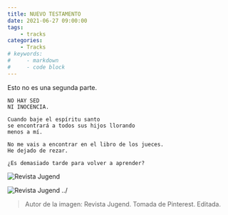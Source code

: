 ```yaml
---
title: NUEVO TESTAMENTO
date: 2021-06-27 09:00:00
tags:
    - tracks
categories:
    - Tracks
# keywords:
#     - markdown
#     - code block
---
```



Esto no es una segunda parte.

```
NO HAY SED
NI INOCENCIA.

Cuando baje el espíritu santo
se encontrará a todos sus hijos llorando
menos a mí.

No me vais a encontrar en el libro de los jueces.
He dejado de rezar.

¿Es demasiado tarde para volver a aprender?
```


![Revista Jugend](/images/Jugend.png)

![Revista Jugend ../](../images/Jugend.png)




> Autor de la imagen: Revista Jugend. Tomada de Pinterest. Editada.

